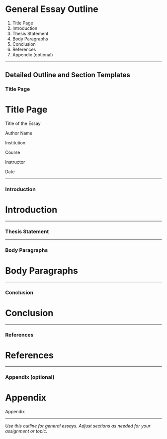 # General Essay Outline

1. Title Page
2. Introduction
3. Thesis Statement
4. Body Paragraphs
5. Conclusion
6. References
7. Appendix (optional)

---

## Detailed Outline and Section Templates

### Title Page
# Title Page

Title of the Essay

Author Name

Institution

Course

Instructor

Date

---

### Introduction
# Introduction

<!-- Write the introduction here. Present the topic, context, and purpose. Use the required style. -->

---

### Thesis Statement
<!-- State the main argument or thesis of the essay. -->

---

### Body Paragraphs
# Body Paragraphs

<!-- Develop each main point in a separate paragraph. Use evidence and analysis. Use the required style. -->

---

### Conclusion
# Conclusion

<!-- Summarize the main points and restate the thesis. Use the required style. -->

---

### References
# References

<!-- Add all references cited in the essay here. Format each entry in the required style. -->

---

### Appendix (optional)
# Appendix

<!-- Add supplementary material here if needed. Optional, but required if referenced in the main text. -->

Appendix

<!-- Place supplementary material here. -->

---

*Use this outline for general essays. Adjust sections as needed for your assignment or topic.*
